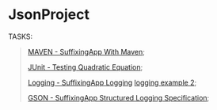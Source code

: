 # JsonProject
   
   TASKS:
   
> [MAVEN - SuffixingApp With Maven](https://github.com/lipik75/JsonProject/tree/master/src/main/java/superheroes);
>
> [JUnit - Testing Quadratic Equation](https://github.com/lipik75/JsonProject/tree/master/src/main/java/junit);
> 
> [Logging - SuffixingApp Logging](https://github.com/lipik75/JsonProject/blob/master/src/main/java/superheroes/HeroesMain.java)
> [logging example 2](https://github.com/lipik75/JsonProject/tree/master/src/main/java/logging);
> 
> [GSON - SuffixingApp Structured Logging Specification](https://github.com/lipik75/JsonProject/tree/master/src/main/java/person);
